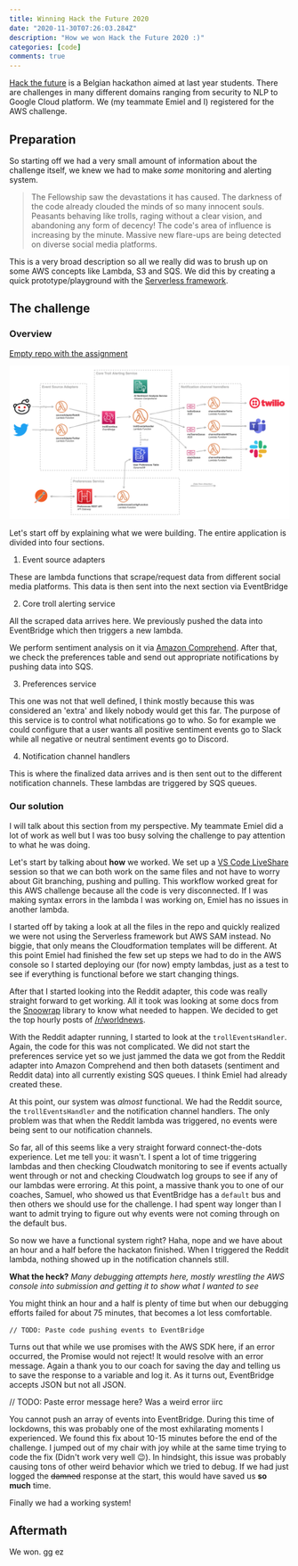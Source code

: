 ```yaml
---
title: Winning Hack the Future 2020
date: "2020-11-30T07:26:03.284Z"
description: "How we won Hack the Future 2020 :)"
categories: [code]
comments: true
---
```


[Hack the future](https://hackthefuture.be) is a Belgian hackathon aimed at last year students. There are challenges in many different domains ranging from security to NLP to Google Cloud platform. We (my teammate Emiel and I) registered for the AWS challenge.

## Preparation

So starting off we had a very small amount of information about the challenge itself, we knew we had to make _some_ monitoring and alerting system.

> The Fellowship saw the devastations it has caused. The darkness of the code already clouded the minds of so many innocent souls. Peasants behaving like trolls, raging without a clear vision, and abandoning any form of decency! The code's area of influence is increasing by the minute. Massive new flare-ups are being detected on diverse social media platforms.

This is a very broad description so all we really did was to brush up on some AWS concepts like Lambda, S3 and SQS. We did this by creating a quick prototype/playground with the [Serverless framework](https://www.serverless.com/).

## The challenge

### Overview

[Empty repo with the assignment](https://github.com/I8C/htf-alerting-service-empty)

![full architecture](full-architecture.png)

Let's start off by explaining what we were building. The entire application is divided into four sections.

1. Event source adapters

These are lambda functions that scrape/request data from different social media platforms. This data is then sent into the next section via EventBridge

2. Core troll alerting service

All the scraped data arrives here. We previously pushed the data into EventBridge which then triggers a new lambda.

We perform sentiment analysis on it via [Amazon Comprehend](https://aws.amazon.com/comprehend/). After that, we check the preferences table and send out appropriate notifications by pushing data into SQS.

3. Preferences service

This one was not that well defined, I think mostly because this was considered an 'extra' and likely nobody would get this far. The purpose of this service is to control what notifications go to who. So for example we could configure that a user wants all positive sentiment events go to Slack while all negative or neutral sentiment events go to Discord.

4. Notification channel handlers

This is where the finalized data arrives and is then sent out to the different notification channels. These lambdas are triggered by SQS queues.

### Our solution

I will talk about this section from my perspective. My teammate Emiel did a lot of work as well but I was too busy solving the challenge to pay attention to what he was doing.

Let's start by talking about **how** we worked. We set up a [VS Code LiveShare](https://docs.microsoft.com/en-us/visualstudio/liveshare/use/vscode) session so that we can both work on the same files and not have to worry about Git branching, pushing and pulling. This workflow worked great for this AWS challenge because all the code is very disconnected. If I was making syntax errors in the lambda I was working on, Emiel has no issues in another lambda.

I started off by taking a look at all the files in the repo and quickly realized we were not using the Serverless framework but AWS SAM instead. No biggie, that only means the Cloudformation templates will be different. At this point Emiel had finished the few set up steps we had to do in the AWS console so I started deploying our (for now) empty lambdas, just as a test to see if everything is functional before we start changing things.

After that I started looking into the Reddit adapter, this code was really straight forward to get working. All it took was looking at some docs from the [Snoowrap](https://www.npmjs.com/package/snoowrap) library to know what needed to happen. We decided to get the top hourly posts of [/r/worldnews](https://www.reddit.com/r/worldnews/).

With the Reddit adapter running, I started to look at the `trollEventsHandler`. Again, the code for this was not complicated. We did not start the preferences service yet so we just jammed the data we got from the Reddit adapter into Amazon Comprehend and then both datasets (sentiment and Reddit data) into all currently existing SQS queues. I think Emiel had already created these.

At this point, our system was _almost_ functional. We had the Reddit source, the `trollEventsHandler` and the notification channel handlers. The only problem was that when the Reddit lambda was triggered, no events were being sent to our notification channels.

So far, all of this seems like a very straight forward connect-the-dots experience. Let me tell you: it wasn't. I spent a lot of time triggering lambdas and then checking Cloudwatch monitoring to see if events actually went through or not and checking Cloudwatch log groups to see if any of our lambdas were erroring. At this point, a massive thank you to one of our coaches, Samuel, who showed us that EventBridge has a `default` bus and then others we should use for the challenge. I had spent way longer than I want to admit trying to figure out why events were not coming through on the default bus.

So now we have a functional system right? Haha, nope and we have about an hour and a half before the hackaton finished. When I triggered the Reddit lambda, nothing showed up in the notification channels still.

**What the heck?** _Many debugging attempts here, mostly wrestling the AWS console into submission and getting it to show what I wanted to see_

You might think an hour and a half is plenty of time but when our debugging efforts failed for about 75 minutes, that becomes a lot less comfortable.

```
// TODO: Paste code pushing events to EventBridge
```

Turns out that while we use promises with the AWS SDK here, if an error occurred, the Promise would not reject! It would resolve with an error message. Again a thank you to our coach for saving the day and telling us to save the response to a variable and log it. As it turns out, EventBridge accepts JSON but not all JSON.

// TODO: Paste error message here? Was a weird error iirc

You cannot push an array of events into EventBridge. During this time of lockdowns, this was probably one of the most exhilarating moments I experienced. We found this fix about 10-15 minutes before the end of the challenge. I jumped out of my chair with joy while at the same time trying to code the fix (Didn't work very well 😉). In hindsight, this issue was probably causing tons of other weird behavior which we tried to debug. If we had just logged the ~~damned~~ response at the start, this would have saved us **so much** time.

Finally we had a working system!

## Aftermath

We won. gg ez

